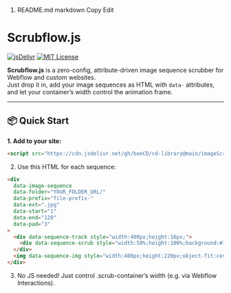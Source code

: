 1. README.md
markdown
Copy
Edit
# Scrubflow.js

[![jsDelivr](https://data.jsdelivr.com/v1/package/gh/boeCD/cd-library/badge)](https://www.jsdelivr.com/package/gh/boeCD/cd-library)
[![MIT License](https://img.shields.io/badge/license-MIT-green.svg)](LICENSE)

**Scrubflow.js** is a zero-config, attribute-driven image sequence scrubber for Webflow and custom websites.  
Just drop it in, add your image sequences as HTML with `data-` attributes, and let your container’s width control the animation frame.

---

## 📦 Quick Start

**1. Add to your site:**
```html
<script src="https://cdn.jsdelivr.net/gh/boeCD/cd-library@main/imageScrubber/scrubflow-0.0.1.js"></script>
```
2. Use this HTML for each sequence:

```html
<div
  data-image-sequence
  data-folder="YOUR_FOLDER_URL/"
  data-prefix="file-prefix-"
  data-ext=".jpg"
  data-start="1"
  data-end="120"
  data-pad="3"
>
  <div data-sequence-track style="width:400px;height:16px;">
    <div data-sequence-scrub style="width:50%;height:100%;background:#14e49b;"></div>
  </div>
  <img data-sequence-img style="width:400px;height:220px;object-fit:cover;">
</div>
```
3. No JS needed!
Just control .scrub-container’s width (e.g. via Webflow Interactions).
